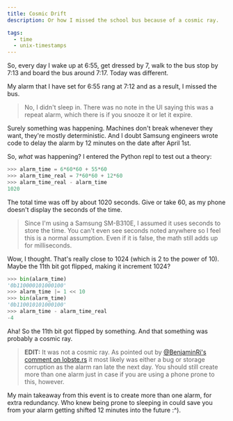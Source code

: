 ```yaml
---
title: Cosmic Drift
description: Or how I missed the school bus because of a cosmic ray.

tags:
  - time
  - unix-timestamps
---
```


So, every day I wake up at 6:55, get dressed by 7, walk to the bus stop by 7:13
and board the bus around 7:17. Today was different.

My alarm that I have set for 6:55 rang at 7:12 and as a result, I missed the
bus.

> No, I didn't sleep in. There was no note in the UI saying this was a repeat
> alarm, which there is if you snooze it or let it expire.

Surely something was happening. Machines don't break whenever they want, they're
mostly deterministic. And I doubt Samsung engineers wrote code to delay the
alarm by 12 minutes on the date after April 1st.

So, _what_ was happening? I entered the Python repl to test out a theory:

```py
>>> alarm_time = 6*60*60 + 55*60
>>> alarm_time_real = 7*60*60 + 12*60
>>> alarm_time_real - alarm_time
1020
```

The total time was off by about 1020 seconds. Give or take 60, as my phone
doesn't display the seconds of the time.

> Since I'm using a Samsung SM-B310E, I assumed it uses seconds to store the
> time. You can't even see seconds noted anywhere so I feel this is a normal
> assumption. Even if it is false, the math still adds up for milliseconds.

Wow, I thought. That's really close to 1024 (which is 2 to the power of 10).
Maybe the 11th bit got flipped, making it increment 1024?

```py
>>> bin(alarm_time)
'0b110000101000100'
>>> alarm_time |= 1 << 10
>>> bin(alarm_time)
'0b110010101000100'
>>> alarm_time - alarm_time_real
-4
```

Aha! So the 11th bit got flipped by something. And that something was probably a
cosmic ray.

> **EDIT:** It was not a cosmic ray. As pointed out by
> [@BenjaminRi's comment on lobste.rs](https://lobste.rs/s/jb1o6q/cosmic_drift#c_1ztluj)
> it most likely was either a bug or storage corruption as the alarm ran late
> the next day. You should still create more than one alarm just in case if you
> are using a phone prone to this, however.

My main takeaway from this event is to create more than one alarm, for extra
redundancy. Who knew being prone to sleeping in could save you from your alarm
getting shifted 12 minutes into the future :^).
